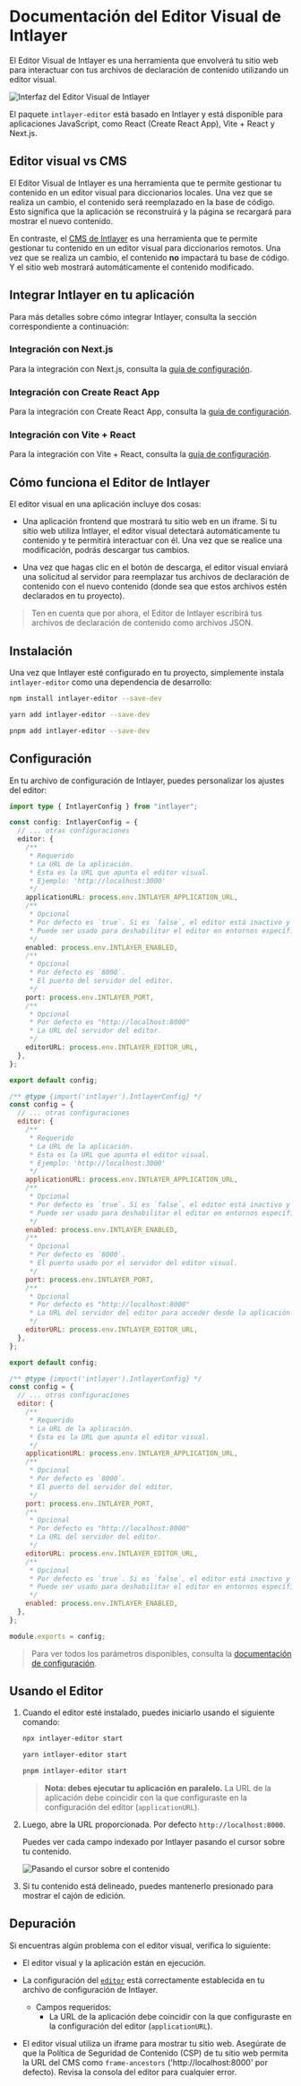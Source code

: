 # Documentación del Editor Visual de Intlayer

El Editor Visual de Intlayer es una herramienta que envolverá tu sitio web para interactuar con tus archivos de declaración de contenido utilizando un editor visual.

![Interfaz del Editor Visual de Intlayer](https://github.com/aymericzip/intlayer/blob/main/docs/assets/visual_editor.gif)

El paquete `intlayer-editor` está basado en Intlayer y está disponible para aplicaciones JavaScript, como React (Create React App), Vite + React y Next.js.

## Editor visual vs CMS

El Editor Visual de Intlayer es una herramienta que te permite gestionar tu contenido en un editor visual para diccionarios locales. Una vez que se realiza un cambio, el contenido será reemplazado en la base de código. Esto significa que la aplicación se reconstruirá y la página se recargará para mostrar el nuevo contenido.

En contraste, el [CMS de Intlayer](https://github.com/aymericzip/intlayer/blob/main/docs/es/intlayer_CMS.md) es una herramienta que te permite gestionar tu contenido en un editor visual para diccionarios remotos. Una vez que se realiza un cambio, el contenido **no** impactará tu base de código. Y el sitio web mostrará automáticamente el contenido modificado.

## Integrar Intlayer en tu aplicación

Para más detalles sobre cómo integrar Intlayer, consulta la sección correspondiente a continuación:

### Integración con Next.js

Para la integración con Next.js, consulta la [guía de configuración](https://github.com/aymericzip/intlayer/blob/main/docs/es/intlayer_with_nextjs_15.md).

### Integración con Create React App

Para la integración con Create React App, consulta la [guía de configuración](https://github.com/aymericzip/intlayer/blob/main/docs/es/intlayer_with_create_react_app.md).

### Integración con Vite + React

Para la integración con Vite + React, consulta la [guía de configuración](https://github.com/aymericzip/intlayer/blob/main/docs/es/intlayer_with_vite+react.md).

## Cómo funciona el Editor de Intlayer

El editor visual en una aplicación incluye dos cosas:

- Una aplicación frontend que mostrará tu sitio web en un iframe. Si tu sitio web utiliza Intlayer, el editor visual detectará automáticamente tu contenido y te permitirá interactuar con él. Una vez que se realice una modificación, podrás descargar tus cambios.

- Una vez que hagas clic en el botón de descarga, el editor visual enviará una solicitud al servidor para reemplazar tus archivos de declaración de contenido con el nuevo contenido (donde sea que estos archivos estén declarados en tu proyecto).

> Ten en cuenta que por ahora, el Editor de Intlayer escribirá tus archivos de declaración de contenido como archivos JSON.

## Instalación

Una vez que Intlayer esté configurado en tu proyecto, simplemente instala `intlayer-editor` como una dependencia de desarrollo:

```bash packageManager="npm"
npm install intlayer-editor --save-dev
```

```bash packageManager="yarn"
yarn add intlayer-editor --save-dev
```

```bash packageManager="pnpm"
pnpm add intlayer-editor --save-dev
```

## Configuración

En tu archivo de configuración de Intlayer, puedes personalizar los ajustes del editor:

```typescript fileName="intlayer.config.ts" codeFormat="typescript"
import type { IntlayerConfig } from "intlayer";

const config: IntlayerConfig = {
  // ... otras configuraciones
  editor: {
    /**
     * Requerido
     * La URL de la aplicación.
     * Esta es la URL que apunta el editor visual.
     * Ejemplo: 'http://localhost:3000'
     */
    applicationURL: process.env.INTLAYER_APPLICATION_URL,
    /**
     * Opcional
     * Por defecto es `true`. Si es `false`, el editor está inactivo y no se puede acceder.
     * Puede ser usado para deshabilitar el editor en entornos específicos por razones de seguridad, como producción.
     */
    enabled: process.env.INTLAYER_ENABLED,
    /**
     * Opcional
     * Por defecto es `8000`.
     * El puerto del servidor del editor.
     */
    port: process.env.INTLAYER_PORT,
    /**
     * Opcional
     * Por defecto es "http://localhost:8000"
     * La URL del servidor del editor.
     */
    editorURL: process.env.INTLAYER_EDITOR_URL,
  },
};

export default config;
```

```javascript fileName="intlayer.config.mjs" codeFormat="esm"
/** @type {import('intlayer').IntlayerConfig} */
const config = {
  // ... otras configuraciones
  editor: {
    /**
     * Requerido
     * La URL de la aplicación.
     * Esta es la URL que apunta el editor visual.
     * Ejemplo: 'http://localhost:3000'
     */
    applicationURL: process.env.INTLAYER_APPLICATION_URL,
    /**
     * Opcional
     * Por defecto es `true`. Si es `false`, el editor está inactivo y no se puede acceder.
     * Puede ser usado para deshabilitar el editor en entornos específicos por razones de seguridad, como producción.
     */
    enabled: process.env.INTLAYER_ENABLED,
    /**
     * Opcional
     * Por defecto es `8000`.
     * El puerto usado por el servidor del editor visual.
     */
    port: process.env.INTLAYER_PORT,
    /**
     * Opcional
     * Por defecto es "http://localhost:8000"
     * La URL del servidor del editor para acceder desde la aplicación. Usado para restringir los orígenes que pueden interactuar con la aplicación por razones de seguridad. Si se establece como `'*'`, el editor es accesible desde cualquier origen. Debe configurarse si el puerto cambia o si el editor se aloja en un dominio diferente.
     */
    editorURL: process.env.INTLAYER_EDITOR_URL,
  },
};

export default config;
```

```javascript fileName="intlayer.config.cjs" codeFormat="commonjs"
/** @type {import('intlayer').IntlayerConfig} */
const config = {
  // ... otras configuraciones
  editor: {
    /**
     * Requerido
     * La URL de la aplicación.
     * Esta es la URL que apunta el editor visual.
     */
    applicationURL: process.env.INTLAYER_APPLICATION_URL,
    /**
     * Opcional
     * Por defecto es `8000`.
     * El puerto del servidor del editor.
     */
    port: process.env.INTLAYER_PORT,
    /**
     * Opcional
     * Por defecto es "http://localhost:8000"
     * La URL del servidor del editor.
     */
    editorURL: process.env.INTLAYER_EDITOR_URL,
    /**
     * Opcional
     * Por defecto es `true`. Si es `false`, el editor está inactivo y no se puede acceder.
     * Puede ser usado para deshabilitar el editor en entornos específicos por razones de seguridad, como producción.
     */
    enabled: process.env.INTLAYER_ENABLED,
  },
};

module.exports = config;
```

> Para ver todos los parámetros disponibles, consulta la [documentación de configuración](https://github.com/aymericzip/intlayer/blob/main/docs/es/configuration.md).

## Usando el Editor

1. Cuando el editor esté instalado, puedes iniciarlo usando el siguiente comando:

   ```bash packageManager="npm"
   npx intlayer-editor start
   ```

   ```bash packageManager="yarn"
   yarn intlayer-editor start
   ```

   ```bash packageManager="pnpm"
   pnpm intlayer-editor start
   ```

   > **Nota: debes ejecutar tu aplicación en paralelo.** La URL de la aplicación debe coincidir con la que configuraste en la configuración del editor (`applicationURL`).

2. Luego, abre la URL proporcionada. Por defecto `http://localhost:8000`.

   Puedes ver cada campo indexado por Intlayer pasando el cursor sobre tu contenido.

   ![Pasando el cursor sobre el contenido](https://github.com/aymericzip/intlayer/blob/main/docs/assets/intlayer_editor_hover_content.png)

3. Si tu contenido está delineado, puedes mantenerlo presionado para mostrar el cajón de edición.

## Depuración

Si encuentras algún problema con el editor visual, verifica lo siguiente:

- El editor visual y la aplicación están en ejecución.

- La configuración del [`editor`](https://intlayer.org/doc/concept/configuration#editor-configuration) está correctamente establecida en tu archivo de configuración de Intlayer.

  - Campos requeridos:
    - La URL de la aplicación debe coincidir con la que configuraste en la configuración del editor (`applicationURL`).

- El editor visual utiliza un iframe para mostrar tu sitio web. Asegúrate de que la Política de Seguridad de Contenido (CSP) de tu sitio web permita la URL del CMS como `frame-ancestors` ('http://localhost:8000' por defecto). Revisa la consola del editor para cualquier error.
